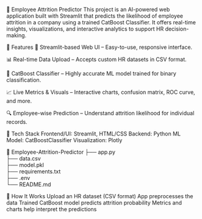 🧠 Employee Attrition Predictor
This project is an AI-powered web application built with Streamlit that predicts the likelihood of employee attrition in a company using a trained CatBoost Classifier. It offers real-time insights, visualizations, and interactive analytics to support HR decision-making.

📌 Features
🚀 Streamlit-based Web UI – Easy-to-use, responsive interface.

📊 Real-time Data Upload – Accepts custom HR datasets in CSV format.

🧠 CatBoost Classifier – Highly accurate ML model trained for binary classification.

📈 Live Metrics & Visuals – Interactive charts, confusion matrix, ROC curve, and more.

🔍 Employee-wise Prediction – Understand attrition likelihood for individual records.

🧰 Tech Stack
Frontend/UI: Streamlit, HTML/CSS
Backend: Python
ML Model: CatBoostClassifier
Visualization: Plotly

📁 Employee-Attrition-Predictor
├── app.py              
├── data.csv            
├── model.pkl           
├── requirements.txt    
├── .env                
└── README.md      

🔄 How It Works
Upload an HR dataset (CSV format)
App preprocesses the data
Trained CatBoost model predicts attrition probability
Metrics and charts help interpret the predictions
